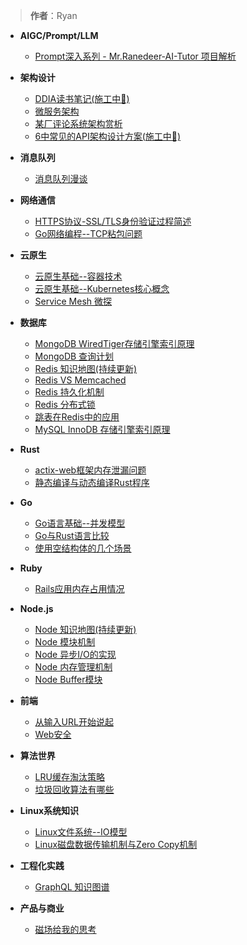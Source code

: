 > **作者**：Ryan

- **AIGC/Prompt/LLM**
  * [Prompt深入系列 - Mr.Ranedeer-AI-Tutor 项目解析](ai/ai-tutor.md)

- **架构设计**
  * [DDIA读书笔记(施工中👷)](architecture/ddia.md)
  * [微服务架构](architecture/microservice.md)
  * [某厂评论系统架构赏析](architecture/comment.md)
  * [6中常见的API架构设计方案(施工中👷)](architecture/api-design.md)

- **消息队列**
  * [消息队列漫谈](mq/mq-basic.md)

- **网络通信**
  * [HTTPS协议-SSL/TLS身份验证过程简述](net/https-protocol.md)
  * [Go网络编程--TCP粘包问题](net/tcp.md)

- **云原生**
  * [云原生基础--容器技术](cloudNative/container-basic.md)
  * [云原生基础--Kubernetes核心概念](cloudNative/kubernetes-basic.md)
  * [Service Mesh 微探](cloudNative/service-mesh.md)

- **数据库**
  * [MongoDB WiredTiger存储引擎索引原理](db/mongodb-index.md)
  * [MongoDB 查询计划](db/mongodb-index-query-plan.md)
  * [Redis 知识地图(持续更新)](db/redis-map.md)
  * [Redis VS Memcached](db/redis-vs-memcache.md)
  * [Redis 持久化机制](db/redis-persistence.md)
  * [Redis 分布式锁](db/redis-lock.md)
  * [跳表在Redis中的应用](algorithms/skip-list.md)
  * [MySQL InnoDB 存储引擎索引原理](db/mysql-index.md)

- **Rust**
  * [actix-web框架内存泄漏问题](rust/actix-web-leak.md)
  * [静态编译与动态编译Rust程序](rust/compile.md)

- **Go**
  * [Go语言基础--并发模型](go/goroutine.md)
  * [Go与Rust语言比较](go/go-vs-rust.md)
  * [使用空结构体的几个场景](go/empty-struct.md)

- **Ruby**
  * [Rails应用内存占用情况](ruby/rails-memory.md)

- **Node.js**
  * [Node 知识地图(持续更新)](node/map.md)
  * [Node 模块机制](node/require.md)
  * [Node 异步I/O的实现](node/io.md)
  * [Node 内存管理机制](node/memory.md)
  * [Node Buffer模块](node/buffer.md)

- **前端**
  * [从输入URL开始说起](frontend/browser-process.md)
  * [Web安全](frontend/security.md)

- **算法世界**
  * [LRU缓存淘汰策略](algorithms/lru.md)
  * [垃圾回收算法有哪些](algorithms/gc.md)

- **Linux系统知识**
  * [Linux文件系统--IO模型](linux/io.md)
  * [Linux磁盘数据传输机制与Zero Copy机制](linux/zero_copy.md)

- **工程化实践**
  * [GraphQL 知识图谱](experience/graphql.md)

- **产品与商业**
  * [磁场给我的思考](biz/magnet.md)
